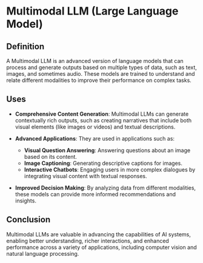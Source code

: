 # Multimodal LLM (Large Language Model)

## Definition
A Multimodal LLM is an advanced version of language models that can process and generate outputs based on multiple types of data, such as text, images, and sometimes audio. These models are trained to understand and relate different modalities to improve their performance on complex tasks.

## Uses
- **Comprehensive Content Generation**: Multimodal LLMs can generate contextually rich outputs, such as creating narratives that include both visual elements (like images or videos) and textual descriptions.
  
- **Advanced Applications**: They are used in applications such as:
  - **Visual Question Answering**: Answering questions about an image based on its content.
  - **Image Captioning**: Generating descriptive captions for images.
  - **Interactive Chatbots**: Engaging users in more complex dialogues by integrating visual content with textual responses.
  
- **Improved Decision Making**: By analyzing data from different modalities, these models can provide more informed recommendations and insights.

## Conclusion
Multimodal LLMs are valuable in advancing the capabilities of AI systems, enabling better understanding, richer interactions, and enhanced performance across a variety of applications, including computer vision and natural language processing.
